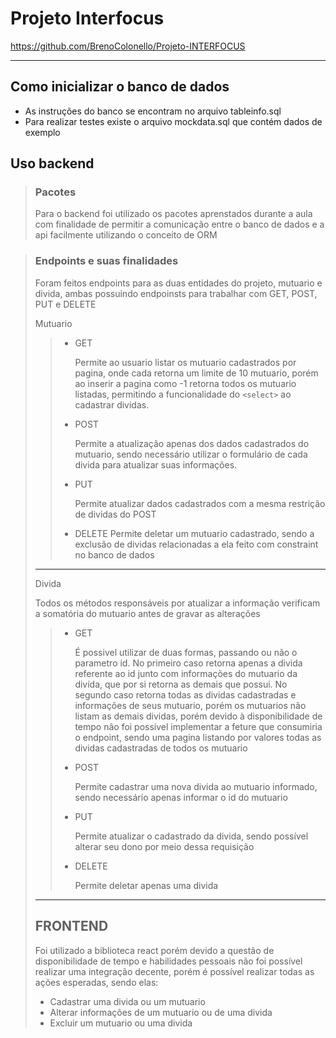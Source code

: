 # Projeto Interfocus

https://github.com/BrenoColonello/Projeto-INTERFOCUS

---

## Como inicializar o banco de dados

- As instruções do banco se encontram no arquivo tableinfo.sql
- Para realizar testes existe o arquivo mockdata.sql que contém dados de exemplo

## Uso backend

> ### Pacotes
>
> Para o backend foi utilizado os pacotes aprenstados durante a aula com finalidade de permitir a comunicação entre o banco de dados e a api facilmente utilizando o conceito de ORM

> ### Endpoints e suas finalidades
>
> Foram feitos endpoints para as duas entidades do projeto, mutuario e divida, ambas possuindo endpoinsts para trabalhar com GET, POST, PUT e DELETE
>
> Mutuario
>
> > - GET
> >
> >   Permite ao usuario listar os mutuario cadastrados por pagina, onde cada retorna um limite de 10 mutuario, porém ao inserir a pagina como -1 retorna todos os mutuario listadas, permitindo a funcionalidade do `<select>` ao cadastrar dividas.
> >
> > - POST
> >
> >   Permite a atualização apenas dos dados cadastrados do mutuario, sendo necessário utilizar o formulário de cada divida para atualizar suas informações.
> >
> > - PUT
> >
> >   Permite atualizar dados cadastrados com a mesma restrição de dividas do POST
> >
> > - DELETE
> >   Permite deletar um mutuario cadastrado, sendo a exclusão de dividas relacionadas a ela feito com constraint no banco de dados
>
> ---
>
> Divida
>
> Todos os métodos responsáveis por atualizar a informação verificam a somatória do mutuario antes de gravar as alterações
>
> > - GET
> >
> >   É possivel utilizar de duas formas, passando ou não o parametro id. No primeiro caso retorna apenas a divida referente ao id junto com informações do mutuario da divída, que por si retorna as demais que possui. No segundo caso retorna todas as dividas cadastradas e informações de seus mutuario, porém os mutuarios não listam as demais dividas, porém devido à disponibilidade de tempo não foi possível implementar a feture que consumiria o endpoint, sendo uma pagina listando por valores todas as dividas cadastradas de todos os mutuario
> >
> > - POST
> >
> >   Permite cadastrar uma nova divida ao mutuario informado, sendo necessário apenas informar o id do mutuario
> >
> > - PUT
> >
> >   Permite atualizar o cadastrado da divida, sendo possível alterar seu dono por meio dessa requisição
> >
> > - DELETE
> >
> >   Permite deletar apenas uma divida
>
> ---
>
> ## FRONTEND
>
> Foi utilizado a biblioteca react porém devido a questão de disponibilidade de tempo e habilidades pessoais não foi possível realizar uma integração decente, porém é possível realizar todas as ações esperadas, sendo elas:
>
> - Cadastrar uma divida ou um mutuario
> - Alterar informações de um mutuario ou de uma divida
> - Excluir um mutuario ou uma divida
